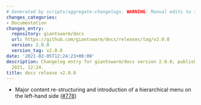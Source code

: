 ```yaml
---
# Generated by scripts/aggregate-changelogs. WARNING: Manual edits to this files will be overwritten.
changes_categories:
- Documentation
changes_entry:
  repository: giantswarm/docs
  url: https://github.com/giantswarm/docs/releases/tag/v2.0.0
  version: 2.0.0
  version_tag: v2.0.0
date: '2021-02-05T12:24:23+00:00'
description: Changelog entry for giantswarm/docs version 2.0.0, published on 05 February
  2021, 12:24.
title: docs release v2.0.0
---
```


- Major content re-structuring and introduction of a hierarchical menu on the left-hand side ([#778](https://github.com/giantswarm/docs/pull/778))
